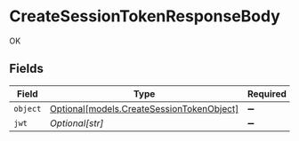 # CreateSessionTokenResponseBody

OK


## Fields

| Field                                                                              | Type                                                                               | Required                                                                           | Description                                                                        |
| ---------------------------------------------------------------------------------- | ---------------------------------------------------------------------------------- | ---------------------------------------------------------------------------------- | ---------------------------------------------------------------------------------- |
| `object`                                                                           | [Optional[models.CreateSessionTokenObject]](../models/createsessiontokenobject.md) | :heavy_minus_sign:                                                                 | N/A                                                                                |
| `jwt`                                                                              | *Optional[str]*                                                                    | :heavy_minus_sign:                                                                 | N/A                                                                                |